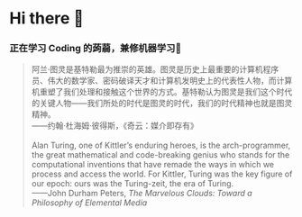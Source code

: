 # Hi there 👋

<h3>正在学习 Coding 的蒟蒻，兼修机器学习🥲</h3>

<blockquote>
阿兰·图灵是基特勒最为推崇的英雄。图灵是历史上最重要的计算机程序员、伟大的数学家、密码破译天才和计算机发明史上的代表性人物，而计算机重塑了我们处理和接触这个世界的方式。基特勒认为图灵是我们这个时代的关键人物——我们所处的时代是图灵的时代，我们的时代精神也就是图灵精神。<br>——约翰·杜海姆·彼得斯，《奇云：媒介即存有》<br><br>
Alan Turing, one of Kittler’s enduring heroes, is the arch-programmer, the great mathematical and code-breaking genius who stands for the computational inventions that have remade the ways in which we process and access the world. For Kittler, Turing was the key figure of our epoch: ours was the Turing-zeit, the era of Turing.<br>——John Durham Peters, <I>The Marvelous Clouds: Toward a Philosophy of Elemental Media<I>
<blockquote>

